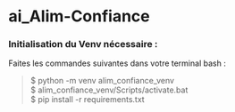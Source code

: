 # ai_Alim-Confiance

### Initialisation du Venv nécessaire :
Faites les commandes suivantes dans votre terminal bash :
  > $ python -m venv alim_confiance_venv  
  > $ alim_confiance_venv/Scripts/activate.bat  
  > $ pip install -r requirements.txt  
